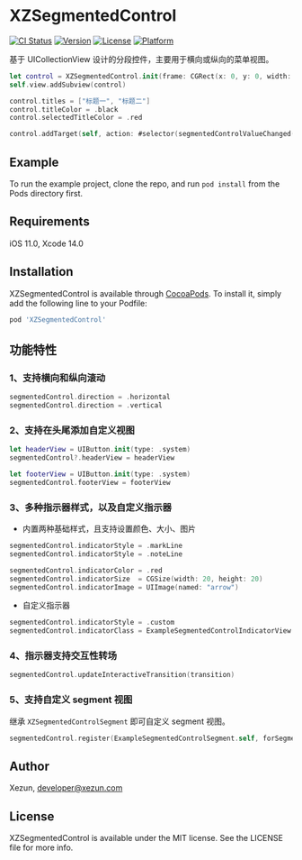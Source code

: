 # XZSegmentedControl

[![CI Status](https://img.shields.io/badge/Build-pass-brightgreen.svg)](https://cocoapods.org/pods/XZSegmentedControl)
[![Version](https://img.shields.io/cocoapods/v/XZSegmentedControl.svg?style=flat)](https://cocoapods.org/pods/XZSegmentedControl)
[![License](https://img.shields.io/cocoapods/l/XZSegmentedControl.svg?style=flat)](https://cocoapods.org/pods/XZSegmentedControl)
[![Platform](https://img.shields.io/cocoapods/p/XZSegmentedControl.svg?style=flat)](https://cocoapods.org/pods/XZSegmentedControl)

基于 UICollectionView 设计的分段控件，主要用于横向或纵向的菜单视图。

```swift
let control = XZSegmentedControl.init(frame: CGRect(x: 0, y: 0, width: 375, height: 50), direction: .horizontal)
self.view.addSubview(control)

control.titles = ["标题一", "标题二"]
control.titleColor = .black
control.selectedTitleColor = .red

control.addTarget(self, action: #selector(segmentedControlValueChanged(_:)), for: .valueChanged)
```

## Example

To run the example project, clone the repo, and run `pod install` from the Pods directory first.

## Requirements

iOS 11.0, Xcode 14.0

## Installation

XZSegmentedControl is available through [CocoaPods](https://cocoapods.org). To install it, simply add the following line to your Podfile:

```ruby
pod 'XZSegmentedControl'
```

## 功能特性

### 1、支持横向和纵向滚动

```swift
segmentedControl.direction = .horizontal
segmentedControl.direction = .vertical
```

### 2、支持在头尾添加自定义视图

```swift
let headerView = UIButton.init(type: .system)
segmentedControl?.headerView = headerView

let footerView = UIButton.init(type: .system)
segmentedControl.footerView = footerView
```

### 3、多种指示器样式，以及自定义指示器

- 内置两种基础样式，且支持设置颜色、大小、图片

```swift
segmentedControl.indicatorStyle = .markLine
segmentedControl.indicatorStyle = .noteLine

segmentedControl.indicatorColor = .red
segmentedControl.indicatorSize  = CGSize(width: 20, height: 20)
segmentedControl.indicatorImage = UIImage(named: "arrow")
```

- 自定义指示器

```swift
segmentedControl.indicatorStyle = .custom
segmentedControl.indicatorClass = ExampleSegmentedControlIndicatorView.self
```

### 4、指示器支持交互性转场

```swift
segmentedControl.updateInteractiveTransition(transition)
```

### 5、支持自定义 segment 视图

继承 `XZSegmentedControlSegment` 即可自定义 segment 视图。

```swift
segmentedControl.register(ExampleSegmentedControlSegment.self, forSegmentWithReuseIdentifier: "indicator")
```

## Author

Xezun, developer@xezun.com

## License

XZSegmentedControl is available under the MIT license. See the LICENSE file for more info.
